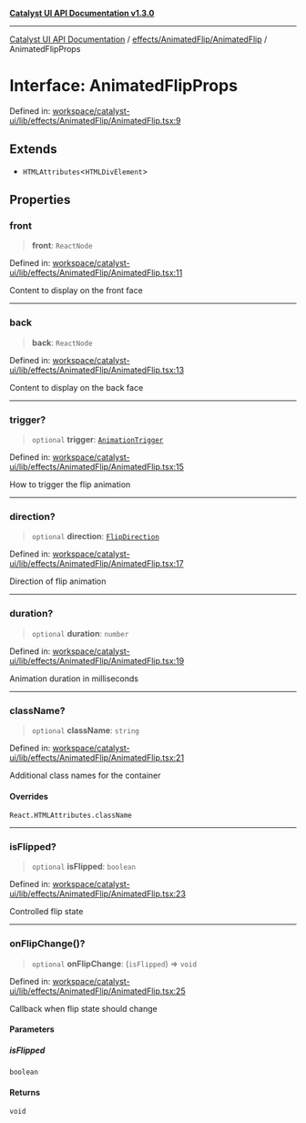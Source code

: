 [**Catalyst UI API Documentation v1.3.0**](../../../../README.md)

---

[Catalyst UI API Documentation](../../../../README.md) / [effects/AnimatedFlip/AnimatedFlip](../README.md) / AnimatedFlipProps

# Interface: AnimatedFlipProps

Defined in: [workspace/catalyst-ui/lib/effects/AnimatedFlip/AnimatedFlip.tsx:9](https://github.com/TheBranchDriftCatalyst/catalyst-ui/blob/main/lib/effects/AnimatedFlip/AnimatedFlip.tsx#L9)

## Extends

- `HTMLAttributes`\<`HTMLDivElement`\>

## Properties

### front

> **front**: `ReactNode`

Defined in: [workspace/catalyst-ui/lib/effects/AnimatedFlip/AnimatedFlip.tsx:11](https://github.com/TheBranchDriftCatalyst/catalyst-ui/blob/main/lib/effects/AnimatedFlip/AnimatedFlip.tsx#L11)

Content to display on the front face

---

### back

> **back**: `ReactNode`

Defined in: [workspace/catalyst-ui/lib/effects/AnimatedFlip/AnimatedFlip.tsx:13](https://github.com/TheBranchDriftCatalyst/catalyst-ui/blob/main/lib/effects/AnimatedFlip/AnimatedFlip.tsx#L13)

Content to display on the back face

---

### trigger?

> `optional` **trigger**: [`AnimationTrigger`](../../../types/type-aliases/AnimationTrigger.md)

Defined in: [workspace/catalyst-ui/lib/effects/AnimatedFlip/AnimatedFlip.tsx:15](https://github.com/TheBranchDriftCatalyst/catalyst-ui/blob/main/lib/effects/AnimatedFlip/AnimatedFlip.tsx#L15)

How to trigger the flip animation

---

### direction?

> `optional` **direction**: [`FlipDirection`](../../../types/type-aliases/FlipDirection.md)

Defined in: [workspace/catalyst-ui/lib/effects/AnimatedFlip/AnimatedFlip.tsx:17](https://github.com/TheBranchDriftCatalyst/catalyst-ui/blob/main/lib/effects/AnimatedFlip/AnimatedFlip.tsx#L17)

Direction of flip animation

---

### duration?

> `optional` **duration**: `number`

Defined in: [workspace/catalyst-ui/lib/effects/AnimatedFlip/AnimatedFlip.tsx:19](https://github.com/TheBranchDriftCatalyst/catalyst-ui/blob/main/lib/effects/AnimatedFlip/AnimatedFlip.tsx#L19)

Animation duration in milliseconds

---

### className?

> `optional` **className**: `string`

Defined in: [workspace/catalyst-ui/lib/effects/AnimatedFlip/AnimatedFlip.tsx:21](https://github.com/TheBranchDriftCatalyst/catalyst-ui/blob/main/lib/effects/AnimatedFlip/AnimatedFlip.tsx#L21)

Additional class names for the container

#### Overrides

`React.HTMLAttributes.className`

---

### isFlipped?

> `optional` **isFlipped**: `boolean`

Defined in: [workspace/catalyst-ui/lib/effects/AnimatedFlip/AnimatedFlip.tsx:23](https://github.com/TheBranchDriftCatalyst/catalyst-ui/blob/main/lib/effects/AnimatedFlip/AnimatedFlip.tsx#L23)

Controlled flip state

---

### onFlipChange()?

> `optional` **onFlipChange**: (`isFlipped`) => `void`

Defined in: [workspace/catalyst-ui/lib/effects/AnimatedFlip/AnimatedFlip.tsx:25](https://github.com/TheBranchDriftCatalyst/catalyst-ui/blob/main/lib/effects/AnimatedFlip/AnimatedFlip.tsx#L25)

Callback when flip state should change

#### Parameters

##### isFlipped

`boolean`

#### Returns

`void`
